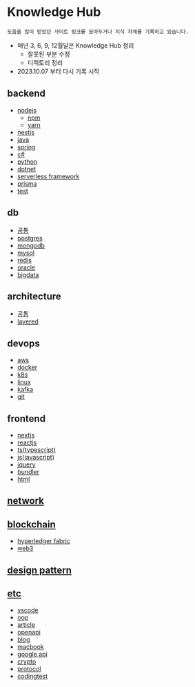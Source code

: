 # Knowledge Hub

```
도움을 많이 받았던 사이트 링크를 모아두거나 지식 자체를 기록하고 있습니다.
```

- 매년 3, 6, 9, 12월달은 Knowledge Hub 정리
  - 잘못된 부분 수정
  - 디렉토리 정리
- 2023.10.07 부터 다시 기록 시작

## backend

- [nodejs](./backend/nodejs/README.md)
  - [npm](./backend/nodejs/npm/README.md)
  - [yarn](./backend/nodejs/yarn/README.md)
- [nestjs](./backend/nestjs/README.md)
- [java](./backend/java/README.md)
- [spring](./backend/spring/README.md)
- [c#](./backend/csharp/README.md)
- [python](./backend/python/README.md)
- [dotnet](./backend/dotnet/README.md)
- [serverless framework](./backend/serverless%20framework/README.md)
- [prisma](./backend/prisma/README.md)
- [test](./backend/test/README.md)

## db

- [공통](./db/공통/README.md)
- [postgres](./db/postgres/README.md)
- [mongodb](./db/mongodb/README.md)
- [mysql](./db/mysql/README.md)
- [redis](./db/redis/README.md)
- [oracle](./db/oracle/README.md)
- [bigdata](./db/bigdata/README.md)

## architecture

- [공통](./architecture/공통/README.md)
- [layered](./architecture/layered/README.md)

## devops

- [aws](./devops/aws/README.md)
- [docker](./devops/docker/README.md)
- [k8s](./devops/k8s/README.md)
- [linux](./devops/linux/README.md)
- [kafka](./devops/kafka/README.md)
- [git](./devops/git/README.md)

## frontend

- [nextjs](./frontend/nextjs/README.md)
- [reactjs](./frontend/reactjs/README.md)
- [ts(typescript)](./frontend/ts/README.md)
- [js(javascript)](./frontend/js/README.md)
- [jquery](./frontend/jquery/README.md)
- [bundler](./frontend/bundler/README.md)
- [html](./frontend/html/README.md)

## [network](./network/README.md)

## [blockchain](./blockchain/README.md)

- [hyperledger fabric](./blockchain/hyperledger%20fabric/README.md)
- [web3](./blockchain/web3/README.md)

## [design pattern](./design_pattern/README.md)

## [etc](./etc/README.md)

- [vscode](./etc/vscode/README.md)
- [oop](./etc/oop/README.md)
- [article](./etc/article/README.md)
- [openapi](./etc/openapi/README.md)
- [blog](./etc/blog/README.md)
- [macbook](./etc/macbook/README.md)
- [google api](./etc/googleapi/README.md)
- [crypto](./etc/crypto/README.md)
- [protocol](./etc/protocol/README.md)
- [codingtest](./etc/codingtest/README.md)
